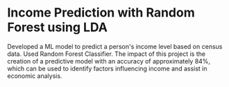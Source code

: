 # Income Prediction with Random Forest using LDA
Developed a ML model to predict a person's income level based on census data. Used Random Forest Classifier. The impact of this project is the creation of a predictive model with an accuracy of approximately 84%, which can be used to identify factors influencing income and assist in economic analysis.
